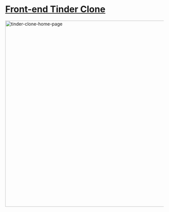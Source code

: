 # [Front-end Tinder Clone](https://tinder-clone-4d665.web.app/)
<img width="590" alt="tinder-clone-home-page" src="https://github.com/bennylimdev/tinder-clone/assets/55030526/1747a108-3a6d-4260-8b67-d382f310b5ab">
